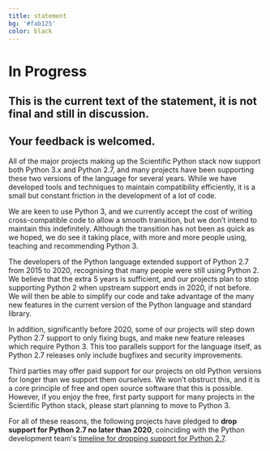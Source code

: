 ```yaml
--- 
title: statement
bg: '#fab125'
color: black
---
```


# In Progress

## This is the current text of the statement, it is not final and still in discussion.

## Your feedback is welcomed.


All of the major projects making up the Scientific Python stack now support
both Python 3.x and Python 2.7, and many projects have been supporting these
two versions of the language for several years. While we have developed tools
and techniques to maintain compatibility efficiently, it is a small but
constant friction in the development of a lot of code.

We are keen to use Python 3, and we currently accept the cost of writing
cross-compatible code to allow a smooth transition, but we don’t intend to
maintain this indefinitely. Although the transition has not been as quick as we
hoped, we do see it taking place, with more and more people using, teaching and
recommending Python 3.

The developers of the Python language extended support of Python 2.7 from 2015
to 2020, recognising that many people were still using Python 2. We believe
that the extra 5 years is sufficient, and our projects plan to stop supporting
Python 2 when upstream support ends in 2020, if not before. We will then be
able to simplify our code and take advantage of the many new features in the
current version of the Python language and standard library.

In addition, significantly before 2020, some of our projects will step down
Python 2.7 support to only fixing bugs, and make new feature releases which
require Python 3. This too parallels support for the language itself, as Python
2.7 releases only include bugfixes and security improvements.

Third parties may offer paid support for our projects on old Python versions
for longer than we support them ourselves. We won’t obstruct this, and it is a
core principle of free and open source software that this is possible. However,
if you enjoy the free, first party support for many projects in the Scientific
Python stack, please start planning to move to Python 3.

For all of these reasons, the following projects have pledged to **drop support for Python 2.7 no later than 2020**,
coinciding with the Python development team's [timeline for dropping support for Python 2.7](https://www.python.org/dev/peps/pep-0373/#update).
